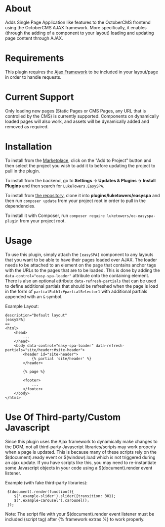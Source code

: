 # About

Adds Single Page Application like features to the OctoberCMS frontend using the OctoberCMS AJAX framework. More specifically, it enables (through the adding of a component to your layout) loading and updating page content through AJAX.

# Requirements

This plugin requires the [Ajax Framework](https://octobercms.com/docs/cms/ajax) to be included in your layout/page in order to handle requests.

# Current Support

Only loading new pages (Static Pages or CMS Pages, any URL that is controlled by the CMS) is currently supported. Components on dynamically loaded pages will also work, and assets will be dynamically added and removed as required.

# Installation

To install from the [Marketplace](https://octobercms.com/plugin/luketowers-easyspa), click on the "Add to Project" button and then select the project you wish to add it to before updating the project to pull in the plugin.

To install from the backend, go to **Settings -> Updates & Plugins -> Install Plugins** and then search for `LukeTowers.EasySPA`.

To install from [the repository](https://github.com/luketowers/oc-easyspa-plugin), clone it into **plugins/luketowers/easyspa** and then run `composer update` from your project root in order to pull in the dependencies.

To install it with Composer, run `composer require luketowers/oc-easyspa-plugin` from your project root.

# Usage

To use this plugin, simply attach the `[easySPA]` component to any layouts that you want to be able to have their pages loaded over AJAX. The loader needs to be attached to an element on the page that contains anchor tags with the URLs to the pages that are to be loaded. This is done by adding the `data-control="easy-spa-loader"` attribute onto the containing element. There is also an optional attribute `data-refresh-partials` that can be used to define additional partials that should be refreshed when the page is load in the form of `partialPath1:#partialSelector1` with additional partials appended with an `&` symbol.

Example Layout:

```
description="Default layout"
[easySPA]
==
<html>
    <head>
        ...
    </head>
    <body data-control="easy-spa-loader" data-refresh-partials="site/header:#site-header">
        <header id="site-header">
            {% partial 'site/header' %}
        </header>

        {% page %}

        <footer>
            ...
        </footer>
    </body>
</html>
```
# Use Of Third-party/Custom Javascript

Since this plugin uses the Ajax framework to dynamically make changes to the DOM, not all third-party Javascript libraries/scripts may work properly when a page is updated.
This is because many of these scripts rely on the $(document).ready event or $(window).load which is not triggered during an ajax update. If you have scripts like this, you may need to re-instantiate some Javascript objects in your code using a $(document).render event listener.
 
Example (with fake third-party libraries):
``` 
 $(document).render(function(){
    $('.example-slider').slider({transition: 30});
    $('.example-carousel').carousel();
 }); 
``` 
Note: The script file with your $(document).render event listener must be included (script tag) after {% framework extras %} to work properly.
